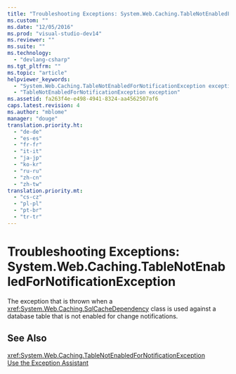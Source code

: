 ```yaml
---
title: "Troubleshooting Exceptions: System.Web.Caching.TableNotEnabledForNotificationException"
ms.custom: ""
ms.date: "12/05/2016"
ms.prod: "visual-studio-dev14"
ms.reviewer: ""
ms.suite: ""
ms.technology: 
  - "devlang-csharp"
ms.tgt_pltfrm: ""
ms.topic: "article"
helpviewer_keywords: 
  - "System.Web.Caching.TableNotEnabledForNotificationException exception"
  - "TableNotEnabledForNotificationException exception"
ms.assetid: fa263f4e-e498-4941-8324-aa4562507af6
caps.latest.revision: 4
ms.author: "mblome"
manager: "douge"
translation.priority.ht: 
  - "de-de"
  - "es-es"
  - "fr-fr"
  - "it-it"
  - "ja-jp"
  - "ko-kr"
  - "ru-ru"
  - "zh-cn"
  - "zh-tw"
translation.priority.mt: 
  - "cs-cz"
  - "pl-pl"
  - "pt-br"
  - "tr-tr"
---
```

# Troubleshooting Exceptions: System.Web.Caching.TableNotEnabledForNotificationException
The exception that is thrown when a <xref:System.Web.Caching.SqlCacheDependency> class is used against a database table that is not enabled for change notifications.  
  
## See Also  
 <xref:System.Web.Caching.TableNotEnabledForNotificationException>   
 [Use the Exception Assistant](../Topic/How%20to:%20Use%20the%20Exception%20Assistant.md)